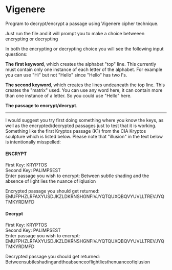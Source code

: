# Vigenere
Program to decrypt/encrypt a passage using Vigenere cipher technique. 

Just run the file and it will prompt you to make a choice betweeen encrypting or decrypting

In both the encrypting or decrypting choice you will see the following input questions:

<b>The first keyword</b>, which creates the alphabet "top" line. This currently must contain only one instance of each letter of the alphabet. For example you can use "Hi" but not "Hello" since "Hello" has two l's. 

<b>The second keyword</b>, which creates the lines undeaneath the top line. This creates the "matrix" used. You can use any word here, it can contain more than one instance of a letter. So you could use "Hello" here.

<b>The passage to encrypt/decrypt</b>.

<hr>

I would suggest you try first doing something where you know the keys, as well as the encrypted/decrypted passages just to test that it is working. Something like the first Kryptos passage (K1) from the CIA Kryptos sculpture which is listed below. Please note that "illusion" in the text below is intentionally misspelled:

<H4> ENCRYPT </H4>

First Key: KRYPTOS <br>
Second Key: PALIMPSEST <br>
Enter passage you wish to encrypt: Between subtle shading and the absence of light lies the nuance of iqlusion

Encrypted passage you should get returned: EMUFPHZLRFAXYUSDJKZLDKRNSHGNFIVJYQTQUXQBQVYUVLLTREVJYQTMKYRDMFD <br>


<H4> Decrypt </H4>

First Key: KRYPTOS <br>
Second Key: PALIMPSEST <br>
Enter passage you wish to encrypt: EMUFPHZLRFAXYUSDJKZLDKRNSHGNFIVJYQTQUXQBQVYUVLLTREVJYQTMKYRDMFD

Decrypted passage you should get returned: Betweensubtleshadingandtheabsenceoflightliesthenuanceofiqlusion

